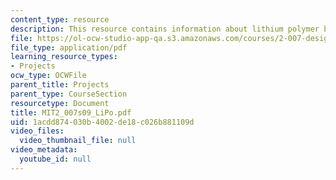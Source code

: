 ```yaml
---
content_type: resource
description: This resource contains information about lithium polymer batteries.
file: https://ol-ocw-studio-app-qa.s3.amazonaws.com/courses/2-007-design-and-manufacturing-i-spring-2009/1acdd874030b4002de18c026b881109d_MIT2_007s09_LiPo.pdf
file_type: application/pdf
learning_resource_types:
- Projects
ocw_type: OCWFile
parent_title: Projects
parent_type: CourseSection
resourcetype: Document
title: MIT2_007s09_LiPo.pdf
uid: 1acdd874-030b-4002-de18-c026b881109d
video_files:
  video_thumbnail_file: null
video_metadata:
  youtube_id: null
---
```

